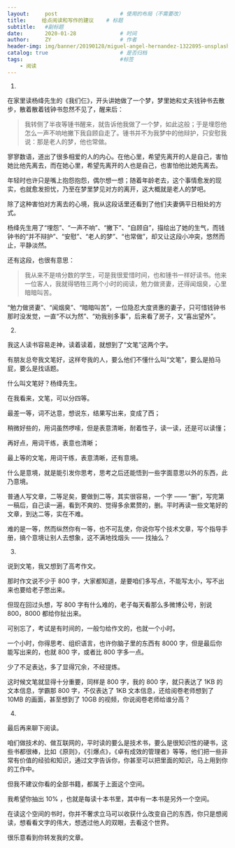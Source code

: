 ```yaml
---
layout:     post                    # 使用的布局（不需要改）
title:     给点阅读和写作的建议    # 标题 
subtitle:   #副标题
date:       2020-01-28              # 时间
author:     ZY                      # 作者
header-img: img/banner/20190128/miguel-angel-hernandez-1322895-unsplash.jpg    #这篇文章标题背景图片
catalog: true                       # 是否归档
tags:                               #标签
    - 阅读
---
```

1.

在家里读杨绛先生的《我们仨》，开头讲她做了一个梦，梦里她和丈夫钱钟书去散步，散着散着钱钟书忽然不见了，醒来后：

> 我转侧了半夜等锺书醒来，就告诉他我做了一个梦，如此这般；于是埋怨他怎么一声不响地撇下我自顾自走了。锺书并不为我梦中的他辩护，只安慰我说：那是老人的梦，他也常做。

寥寥数语，道出了很多相爱的人的内心。在他心里，希望先离开的人是自己，害怕她比他先离去，而在她心里，希望先离开的人也是自己，也害怕他比她先离去。

年轻时也许只是嘴上抱怨抱怨，偶尔想一想；随着年龄老去，这个事情愈发的现实，也就愈发担忧，乃至在梦里梦见对方的离开，这大概就是老人的梦吧。

除了这种害怕对方离去的心境，我从这段话里还看到了他们夫妻俩平日相处的方式。

杨绛先生用了“埋怨”、“一声不响”、“撇下”、“自顾自”，描绘出了她的生气，而钱钟书的“并不辩护”、“安慰”、“老人的梦”、“也常做”，却又让这段小冲突，悠然而止，平静淡然。

还有这段，也很有意思：

> 我从来不是啃分数的学生，可是我很爱惜时间，也和锺书一样好读书。他来一位客人，我就得牺牲三两个小时的阅读，勉力做贤妻，还得闻烟臭，心里暗暗叫苦。

“勉力做贤妻”、“闻烟臭”、“暗暗叫苦”，一位隐忍大度贤惠的妻子，只可惜钱钟书那时没发觉，一直“不以为然”、“劝我别多事”，后来看了房子，又“喜出望外”。



2.

我这人读书容易走神，读着读着，就想到了“文笔”这两个字。

有朋友总夸我文笔好，这样夸我的人，要么他们不懂什么叫“文笔”，要么是拍马屁，要么是找话题。

什么叫文笔好？杨绛先生。

在我看来，文笔，可以分四等。

最差一等，词不达意，想说东，结果写出来，变成了西；

稍微好些的，用词虽然啰嗦，但是表意清晰，耐着性子，读一读，还是可以读懂；

再好点，用词干练，表意也清晰；

最上等的文笔，用词干练，表意清晰，还有意境。

什么是意境，就是能引发你思考，思考之后还能悟到一些字面意思以外的东西，此乃意境。

普通人写文章，二等足矣，要做到二等，其实很容易，一个字 —— “删”，写完第一稿后，自己读一遍，看到不爽的、觉得多余累赘的，删。平时再读一些文笔好的文章，到达二等，实在不难。

难的是一等，然而纵然你有一等，也不可乱使，你说你写个技术文章，写个指导手册，搞个意境让别人去想象，这不满地找烟头 —— 找抽么？



3.

说到文笔，我又想到了高考作文。

那时作文说不少于 800 字，大家都知道，是要咱们多写点，不能写太小，写不出来也要给老子憋出来。

但现在回过头想，写 800 字有什么难的，老子每天看那么多微博公号，别说 800，8000 都给你扯出来。

可别忘了，考试是有时间的，一般匀给作文的，也就一个小时。

一个小时，你得思考、组织语言，也许你脑子里的东西有 8000 字，但是最后你能写出来的，也就 800 字，或者比 800 字多一点。

少了不足表达，多了显得冗余，不经提炼。

这时候文笔就显得十分重要，同样是 800 字，我的 800 字，就只表达了 1KB 的文本信息，学霸那 800 字，不仅表达了 1KB 文本信息，还给阅卷老师想到了 10MB 的画面，甚至想到了 10GB 的视频，你说阅卷老师给谁分高？



4.

最后再来聊下阅读。

咱们做技术的、做互联网的，平时读的要么是技术书，要么是很知识性的硬书，这些书都很棒，比如《原则》，《引爆点》，《卓有成效的管理者》等等，他们把一些非常有价值的经验和知识，通过文字告诉你，你甚至可以把里面的知识，马上用到你的工作中。

但我不建议你看的全部书籍，都属于上面这个空间。

我希望你抽出 10% ，也就是每读十本书里，其中有一本书是另外一个空间。

在读这个空间的书时，你并不奢求立马可以收获什么改变自己的东西，你只是想阅读，想看看文字的伟大，想透过他人的双眼，去看这个世界。



很乐意看到你转发我的文章。